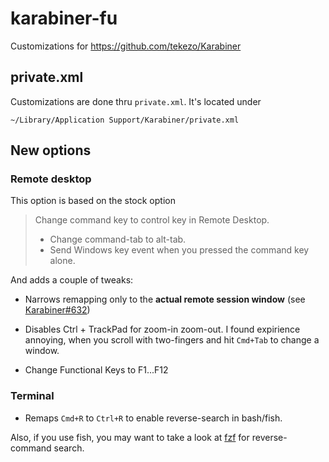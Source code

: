 # karabiner-fu
Customizations for https://github.com/tekezo/Karabiner

## private.xml

Customizations are done thru `private.xml`.
It's located under

```
~/Library/Application Support/Karabiner/private.xml
```

## New options

### Remote desktop
This option is based on the stock option


> Change command key to control key in Remote Desktop.
>  + Change command-tab to alt-tab.
>  + Send Windows key event when you pressed the command key alone.

And adds a couple of tweaks:

- Narrows remapping only to the **actual remote session window** (see [Karabiner#632](https://github.com/tekezo/Karabiner/issues/632))

- Disables Ctrl + TrackPad for zoom-in zoom-out.
I found expirience annoying, when you scroll with two-fingers and hit `Cmd+Tab` to change a window.

- Change Functional Keys to F1...F12

### Terminal

- Remaps `Cmd+R` to `Ctrl+R` to enable reverse-search in bash/fish. 

Also, if you use fish, you may want to take a look at [fzf](https://github.com/junegunn/fzf) for reverse-command search. 
